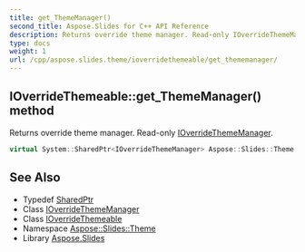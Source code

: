 ```yaml
---
title: get_ThemeManager()
second_title: Aspose.Slides for C++ API Reference
description: Returns override theme manager. Read-only IOverrideThemeManager.
type: docs
weight: 1
url: /cpp/aspose.slides.theme/ioverridethemeable/get_thememanager/
---
```

## IOverrideThemeable::get_ThemeManager() method


Returns override theme manager. Read-only [IOverrideThemeManager](../../ioverridethememanager/).

```cpp
virtual System::SharedPtr<IOverrideThemeManager> Aspose::Slides::Theme::IOverrideThemeable::get_ThemeManager()=0
```

## See Also

* Typedef [SharedPtr](../../system/sharedptr/)
* Class [IOverrideThemeManager](../ioverridethememanager/)
* Class [IOverrideThemeable](./)
* Namespace [Aspose::Slides::Theme](../)
* Library [Aspose.Slides](../../)